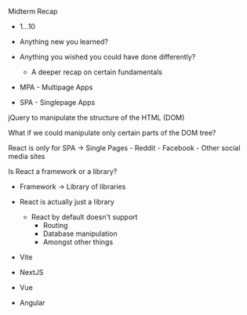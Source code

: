 Midterm Recap

- 1...10
- Anything new you learned?
- Anything you wished you could have done differently?
    - A deeper recap on certain fundamentals

- MPA - Multipage Apps
- SPA - Singlepage Apps

jQuery to manipulate the structure of the HTML (DOM)

What if we could manipulate only certain parts of the DOM tree?


React is only for SPA -> Single Pages
    - Reddit
    - Facebook
    - Other social media sites

Is React a framework or a library?
- Framework -> Library of libraries

- React is actually just a library
    - React by default doesn't support
        - Routing
        - Database manipulation
        - Amongst other things
- Vite
- NextJS
- Vue
- Angular


